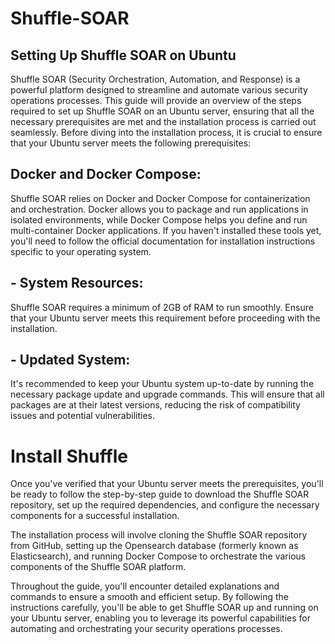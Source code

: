 # Shuffle-SOAR

## Setting Up Shuffle SOAR on Ubuntu
Shuffle SOAR (Security Orchestration, Automation, and Response) is a powerful platform designed to streamline and automate various security operations processes. This guide will provide an overview of the steps required to set up Shuffle SOAR on an Ubuntu server, ensuring that all the necessary prerequisites are met and the installation process is carried out seamlessly.
Before diving into the installation process, it is crucial to ensure that your Ubuntu server meets the following prerequisites:

## Docker and Docker Compose: 
Shuffle SOAR relies on Docker and Docker Compose for containerization and orchestration. Docker allows you to package and run applications in isolated environments, while Docker Compose helps you define and run multi-container Docker applications. If you haven't installed these tools yet, you'll need to follow the official documentation for installation instructions specific to your operating system.

##  - System Resources: 
Shuffle SOAR requires a minimum of 2GB of RAM to run smoothly. Ensure that your Ubuntu server meets this requirement before proceeding with the installation.

## - Updated System: 
It's recommended to keep your Ubuntu system up-to-date by running the necessary package update and upgrade commands. This will ensure that all packages are at their latest versions, reducing the risk of compatibility issues and potential vulnerabilities.

# Install Shuffle
Once you've verified that your Ubuntu server meets the prerequisites, you'll be ready to follow the step-by-step guide to download the Shuffle SOAR repository, set up the required dependencies, and configure the necessary components for a successful installation.

The installation process will involve cloning the Shuffle SOAR repository from GitHub, setting up the Opensearch database (formerly known as Elasticsearch), and running Docker Compose to orchestrate the various components of the Shuffle SOAR platform.

Throughout the guide, you'll encounter detailed explanations and commands to ensure a smooth and efficient setup. By following the instructions carefully, you'll be able to get Shuffle SOAR up and running on your Ubuntu server, enabling you to leverage its powerful capabilities for automating and orchestrating your security operations processes.
